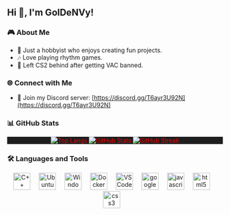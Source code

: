 ## Hi 👋, I'm GolDeNVy!

### 🎮 About Me
- 🔧 Just a hobbyist who enjoys creating fun projects.
- 🎶 Love playing rhythm games.
- 🚫 Left CS2 behind after getting VAC banned.

### 🌐 Connect with Me
- 🤝 Join my Discord server: [https://discord.gg/T6ayr3U92N](https://discord.gg/T6ayr3U92N)

### 📊 GitHub Stats
<p align="center" style="background-color:#1e1e1e; color:#ff0000;">
  <img src="https://github-readme-stats.vercel.app/api/top-langs/?username=GolDeNVy1&layout=compact&theme=dark&title_color=ff0000&text_color=ffffff" alt="Top Langs" />
  <img src="https://github-readme-stats.vercel.app/api?username=GolDeNVy1&show_icons=true&theme=dark&title_color=ff0000&text_color=ffffff" alt="GitHub Stats" />
  <img src="https://github-readme-streak-stats.herokuapp.com/?user=GolDeNVy1&theme=dark&ring=ff0000&fire=ff0000&currStreakLabel=ff0000" alt="GitHub Streak" />
</p>


### 🛠️ Languages and Tools
<p align="center">
  <img src="https://cdn.jsdelivr.net/gh/devicons/devicon/icons/cplusplus/cplusplus-original.svg" height="40" alt="C++" />
  <img width="12" />
  <img src="https://cdn.jsdelivr.net/gh/devicons/devicon/icons/ubuntu/ubuntu-plain.svg" height="40" alt="Ubuntu" />
  <img width="12" />
  <img src="https://cdn.jsdelivr.net/gh/devicons/devicon/icons/windows8/windows8-original.svg" height="40" alt="Windows" />
  <img width="12" />
  <img src="https://cdn.jsdelivr.net/gh/devicons/devicon/icons/docker/docker-original.svg" height="40" alt="Docker" />
  <img width="12" />
  <img src="https://cdn.jsdelivr.net/gh/devicons/devicon/icons/vscode/vscode-original.svg" height="40" alt="VSCode" />
  <img width="12" />
  <img src="https://cdn.jsdelivr.net/gh/devicons/devicon/icons/google/google-original.svg" height="40" alt="google logo"  />
  <img width="12" />
  <img src="https://cdn.jsdelivr.net/gh/devicons/devicon/icons/javascript/javascript-original.svg" height="40" alt="javascript logo"  />
  <img width="12" />
  <img src="https://cdn.jsdelivr.net/gh/devicons/devicon/icons/html5/html5-original.svg" height="40" alt="html5 logo"  />
  <img width="12" />
  <img src="https://cdn.jsdelivr.net/gh/devicons/devicon/icons/css3/css3-original.svg" height="40" alt="css3 logo"  />
  <img width="12" />
</p>
